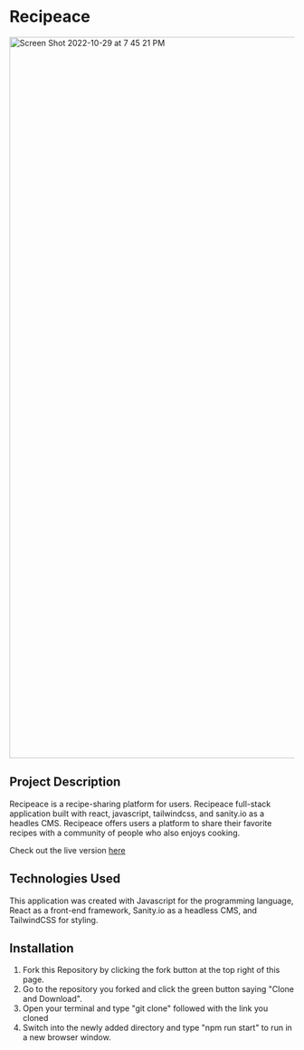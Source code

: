 <h1>Recipeace</h1>

<img width="1274" alt="Screen Shot 2022-10-29 at 7 45 21 PM" src="https://user-images.githubusercontent.com/92543814/198856545-f4cd7623-4f38-4f57-8562-a264deffba90.png">

<h2>Project Description </h1>

<p>Recipeace is a recipe-sharing platform for users. Recipeace full-stack application built with react, javascript, tailwindcss, and sanity.io as a headles CMS. Recipeace offers users a platform to share their favorite recipes with a community of people who also enjoys cooking.</p>

<p>Check out the live version <a href="https://recipeace.vercel.app" target="_blank">here</a></p>

<h2>Technologies Used</h2>

<p>This application was created with Javascript for the programming language, React as a front-end framework, Sanity.io as a headless CMS, and TailwindCSS for styling.</p>

<h2>Installation</h2>
<ol>
  <li>Fork this Repository by clicking the fork button at the top right of this page.</li>
  <li>Go to the repository you forked and click the green button saying "Clone and Download".</li>
  <li>Open your terminal and type "git clone" followed with the link you cloned</li>
  <li>Switch into the newly added directory and type "npm run start" to run in a new browser window.</li>
</ol>

